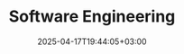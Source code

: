 ---
weight: 999
title: "Software Engineering"
description: ""
icon: "article"
date: "2025-04-17T19:44:05+03:00"
lastmod: "2025-04-17T19:44:05+03:00"
draft: false
toc: true
---
